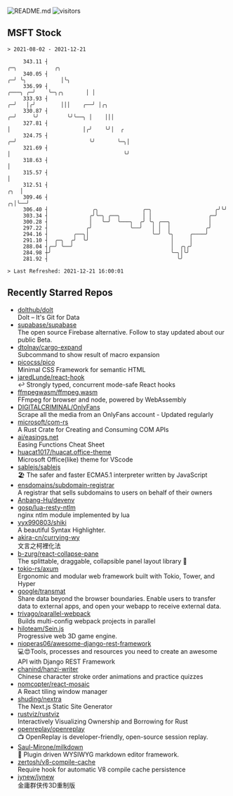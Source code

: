 ![README.md](https://github.com/Gerhut/Gerhut/workflows/README.md/badge.svg)
![visitors](https://visitors.vercel.app/Gerhut/Gerhut?token=8cf69d1f6813d272ef062726b6070c9be4ff72038cfe5a7ded7384a8da65d866)

## MSFT Stock

```
> 2021-08-02 - 2021-12-21

     343.11 ┤                                                                            ╭─╮            ╭╮       
     340.05 ┤                                                                          ╭─╯ ╰╮           │╰╮      
     336.99 ┤                                                                  ╭───╮ ╭─╯    ╰─╮╭╮       │ │      
     333.93 ┤                                                                ╭─╯   │╭╯        │││    ╭──╯ │╭╮    
     330.87 ┤                                                              ╭─╯     ╰╯         ╰╯╰──╮ │    │││    
     327.81 ┤                                                              │                       │╭╯    ╰╯│  ╭ 
     324.75 ┤                                                            ╭─╯                       ╰╯       ╰─╮│ 
     321.69 ┤                                                            │                                    ╰╯ 
     318.63 ┤                                                            │                                       
     315.57 ┤                                                            │                                       
     312.51 ┤                                                        ╭╮  │                                       
     309.46 ┤                                                      ╭╮│╰──╯                                       
     306.40 ┤              ╭╮              ╭─╮                    ╭╯╰╯                                           
     303.34 ┤             ╭╯╰─╮ ╭──╮       │ │                  ╭─╯                                              
     300.28 ┤             │   ╰─╯  ╰───╮  ╭╯ ╰╮ ╭──╮            │                                                
     297.22 ┤            ╭╯            ╰──╯   │ │  │           ╭╯                                                
     294.16 ┤        ╭──╮│                    ╰─╯  ╰╮     ╭────╯                                                 
     291.10 ┤  ╭─╮  ╭╯  ╰╯                          │     │                                                      
     288.04 ┤╭─╯ ╰──╯                               │  ╭╮╭╯                                                      
     284.98 ┼╯                                      ╰─╮│╰╯                                                       
     281.92 ┤                                         ╰╯                                                         

> Last Refreshed: 2021-12-21 16:00:01
```

## Recently Starred Repos

- [dolthub/dolt](https://github.com/dolthub/dolt)  
  Dolt – It's Git for Data
- [supabase/supabase](https://github.com/supabase/supabase)  
  The open source Firebase alternative. Follow to stay updated about our public Beta.
- [dtolnay/cargo-expand](https://github.com/dtolnay/cargo-expand)  
  Subcommand to show result of macro expansion
- [picocss/pico](https://github.com/picocss/pico)  
  Minimal CSS Framework for semantic HTML
- [jaredLunde/react-hook](https://github.com/jaredLunde/react-hook)  
  ↩ Strongly typed, concurrent mode-safe React hooks
- [ffmpegwasm/ffmpeg.wasm](https://github.com/ffmpegwasm/ffmpeg.wasm)  
  FFmpeg for browser and node, powered by WebAssembly
- [DIGITALCRIMINAL/OnlyFans](https://github.com/DIGITALCRIMINAL/OnlyFans)  
  Scrape all the media from an OnlyFans account - Updated regularly
- [microsoft/com-rs](https://github.com/microsoft/com-rs)  
  A Rust Crate for Creating and Consuming COM APIs
- [ai/easings.net](https://github.com/ai/easings.net)  
  Easing Functions Cheat Sheet
- [huacat1017/huacat.office-theme](https://github.com/huacat1017/huacat.office-theme)  
  Microsoft Office(like) theme for VScode
- [sablejs/sablejs](https://github.com/sablejs/sablejs)  
  🏖️ The safer and faster ECMA5.1 interpreter written by JavaScript
- [ensdomains/subdomain-registrar](https://github.com/ensdomains/subdomain-registrar)  
  A registrar that sells subdomains to users on behalf of their owners
- [Anbang-Hu/devenv](https://github.com/Anbang-Hu/devenv)  
- [gosp/lua-resty-ntlm](https://github.com/gosp/lua-resty-ntlm)  
  nginx ntlm module implemented by lua
- [yyx990803/shiki](https://github.com/yyx990803/shiki)  
  A beautiful Syntax Highlighter.
- [akira-cn/currying-wy](https://github.com/akira-cn/currying-wy)  
  文言之柯裡化法
- [b-zurg/react-collapse-pane](https://github.com/b-zurg/react-collapse-pane)  
  The splittable, draggable, collapsible panel layout library 🎉
- [tokio-rs/axum](https://github.com/tokio-rs/axum)  
  Ergonomic and modular web framework built with Tokio, Tower, and Hyper
- [google/transmat](https://github.com/google/transmat)  
  Share data beyond the browser boundaries. Enable users to transfer data to external apps, and open your webapp to receive external data.
- [trivago/parallel-webpack](https://github.com/trivago/parallel-webpack)  
  Builds multi-config webpack projects in parallel
- [hiloteam/Sein.js](https://github.com/hiloteam/Sein.js)  
  Progressive web 3D game engine.
- [nioperas06/awesome-django-rest-framework](https://github.com/nioperas06/awesome-django-rest-framework)  
   💻😍Tools, processes and resources you need to create an awesome API with Django REST Framework
- [chanind/hanzi-writer](https://github.com/chanind/hanzi-writer)  
  Chinese character stroke order animations and practice quizzes
- [nomcopter/react-mosaic](https://github.com/nomcopter/react-mosaic)  
  A React tiling window manager
- [shuding/nextra](https://github.com/shuding/nextra)  
  The Next.js Static Site Generator
- [rustviz/rustviz](https://github.com/rustviz/rustviz)  
  Interactively Visualizing Ownership and Borrowing for Rust
- [openreplay/openreplay](https://github.com/openreplay/openreplay)  
  :tv: OpenReplay is developer-friendly, open-source session replay.
- [Saul-Mirone/milkdown](https://github.com/Saul-Mirone/milkdown)  
  🍼 Plugin driven WYSIWYG  markdown editor framework.
- [zertosh/v8-compile-cache](https://github.com/zertosh/v8-compile-cache)  
  Require hook for automatic V8 compile cache persistence
- [jynew/jynew](https://github.com/jynew/jynew)  
  金庸群侠传3D重制版
